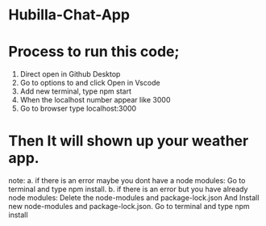 # Hubilla-Chat-App
# Process to run this code;
1. Direct open in Github Desktop
2. Go to options to and click Open in Vscode
3. Add new terminal, type npm start
4. When the localhost number appear like 3000
5. Go to browser type localhost:3000
# Then It will shown up your weather app.
note:
a. if there is an error maybe you dont have a node modules: Go to terminal and type npm install.
b. if there is an error but you have already node modules: Delete the node-modules and package-lock.json
And Install new node-modules and package-lock.json. Go to terminal and type npm install
